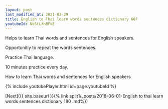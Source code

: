 ```yaml
---
layout: post
last_modified_at: 2021-03-29
title: English to Thai learn words sentences dictionary 687 
youtubeId: NbStLXhBFkE
---
```

 
 
Helps to learn Thai words and sentences for English speakers.

Opportunitiy to repeat the words sentences. 

Practice Thai language. 
 
10 minutes practice every day. 
 
How to learn Thai words and sentences for English speakers 
 
{% include youtubePlayer.html id=page.youtubeId %}
 
 
[Next]({{ site.baseurl }}{% link  split1/_posts/2018-06-01-English to thai learn words sentences dictionary 180 .md%})
 
